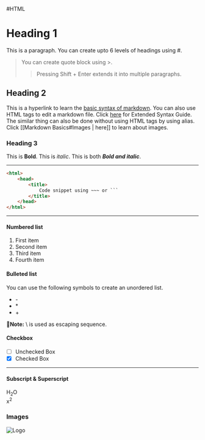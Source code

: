 #HTML
# Heading 1
This is a paragraph.
You can create upto 6 levels of headings using #.

>You can create quote block using >.
>>Pressing Shift + Enter extends it into multiple paragraphs.

## Heading 2
This is a hyperlink to learn the [basic syntax of markdown](https://www.markdownguide.org/basic-syntax/).
You can also use HTML tags to edit a markdown file.
Click <a href="https://www.markdownguide.org/extended-syntax/">here</a> for Extended Syntax Guide.
The similar thing can also be done without using HTML tags by using alias.
Click [[Markdown Basics#Images | here]] to learn about images.

### Heading 3
This is **Bold**.
This is *italic*.
This is both ***Bold and italic***.

---

~~~ html
<html>
	<head>
		<title>
			Code snippet using ~~~ or ```
		</title>
	</head>
</html>
~~~

___

#### Numbered list
1. First item  
2. Second item  
3. Third item  
4. Fourth item

#### Bulleted list
You can use the following symbols to create an unordered list.
- \-
- \*
- \+

📝**Note:** \\ is used as escaping sequence.

#### Checkbox
- [ ] Unchecked Box
- [x] Checked Box

***

#### Subscript & Superscript
H<sub>2</sub>O<br>
x<sup>2</sup>

### Images
![Logo](https://upload.wikimedia.org/wikipedia/commons/1/10/2023_Obsidian_logo.svg)